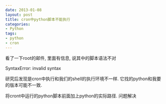 ```yaml
---
date: 2013-01-08
layout: post
title: cron中python脚本不能执行
categories:
- Python
tags:
- python
- cron
---
```


看了一下root的邮件, 里面有信息, 说其中的脚本语法不对

SyntaxError: invalid syntax

研究后发现是cron中执行和我们的shell的执行环境不一样. 它找的python和我要的版本可能不一致.

将cront中运行的python脚本前面加上python的实际路径. 问题解决


